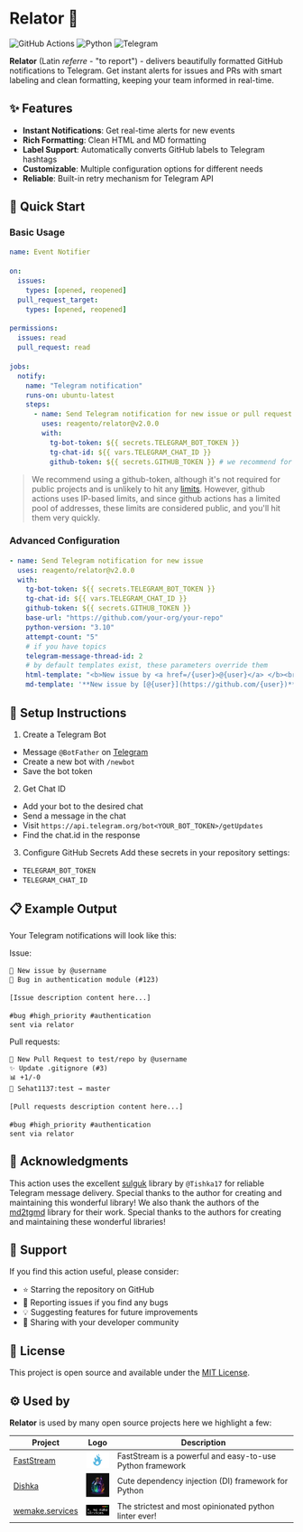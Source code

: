 # Relator 🔔

![GitHub Actions](https://img.shields.io/badge/GitHub_Actions-success?style=flat&logo=githubactions)
![Python](https://img.shields.io/badge/Python-3.10%2B-blue?style=flat&logo=python)
![Telegram](https://img.shields.io/badge/Telegram-Bot-blue?style=flat&logo=telegram)

**Relator** (Latin _referre_ - "to report") - delivers beautifully formatted GitHub notifications to Telegram. Get instant alerts for issues and PRs with smart labeling and clean formatting, keeping your team informed in real-time.

## ✨ Features

- **Instant Notifications**: Get real-time alerts for new events
- **Rich Formatting**: Clean HTML and MD formatting
- **Label Support**: Automatically converts GitHub labels to Telegram hashtags
- **Customizable**: Multiple configuration options for different needs
- **Reliable**: Built-in retry mechanism for Telegram API

## 🚀 Quick Start

### Basic Usage

```yaml
name: Event Notifier

on:
  issues:
    types: [opened, reopened]
  pull_request_target:
    types: [opened, reopened]

permissions:
  issues: read
  pull_request: read

jobs:
  notify:
    name: "Telegram notification"
    runs-on: ubuntu-latest
    steps:
      - name: Send Telegram notification for new issue or pull request
        uses: reagento/relator@v2.0.0
        with:
          tg-bot-token: ${{ secrets.TELEGRAM_BOT_TOKEN }}
          tg-chat-id: ${{ vars.TELEGRAM_CHAT_ID }}
          github-token: ${{ secrets.GITHUB_TOKEN }} # we recommend for use
```

> We recommend using a github-token, although it's not required for public projects and is unlikely to hit any [limits](https://docs.github.com/en/rest/using-the-rest-api/rate-limits-for-the-rest-api?apiVersion=2022-11-28#primary-rate-limit-for-unauthenticated-users). However, github actions uses IP-based limits, and since github actions has a limited pool of addresses, these limits are considered public, and you'll hit them very quickly.

### Advanced Configuration

```yaml
- name: Send Telegram notification for new issue
  uses: reagento/relator@v2.0.0
  with:
    tg-bot-token: ${{ secrets.TELEGRAM_BOT_TOKEN }}
    tg-chat-id: ${{ vars.TELEGRAM_CHAT_ID }}
    github-token: ${{ secrets.GITHUB_TOKEN }}
    base-url: "https://github.com/your-org/your-repo"
    python-version: "3.10"
    attempt-count: "5"
    # if you have topics
    telegram-message-thread-id: 2
    # by default templates exist, these parameters override them
    html-template: "<b>New issue by <a href=/{user}>@{user}</a> </b><br/><b>{title}</b> (<a href='{url}'>#{id}</a>)<br/>{body}{labels}<br/>{promo}"
    md-template: '**New issue by [@{user}](https://github.com/{user})**\n**{title}** ([#{id}]({url}))\n\n{body}{labels}\n{promo}'
```

## 🔧 Setup Instructions

1. Create a Telegram Bot

- Message `@BotFather` on [Telegram](https://t.me/botfather)
- Create a new bot with `/newbot`
- Save the bot token

2. Get Chat ID

- Add your bot to the desired chat
- Send a message in the chat
- Visit `https://api.telegram.org/bot<YOUR_BOT_TOKEN>/getUpdates`
- Find the chat.id in the response

3. Configure GitHub Secrets
   Add these secrets in your repository settings:

- `TELEGRAM_BOT_TOKEN`
- `TELEGRAM_CHAT_ID`

## 📋 Example Output

Your Telegram notifications will look like this:

Issue:

```text
🚀 New issue by @username
📌 Bug in authentication module (#123)

[Issue description content here...]

#bug #high_priority #authentication
sent via relator
```

Pull requests:

```text
🎉 New Pull Request to test/repo by @username
✨ Update .gitignore (#3)
📊 +1/-0
🌿 Sehat1137:test → master

[Pull requests description content here...]

#bug #high_priority #authentication
sent via relator
```

## 🤝 Acknowledgments

This action uses the excellent [sulguk](https://github.com/Tishka17/sulguk) library by `@Tishka17` for reliable Telegram message delivery. Special thanks to the author for creating and maintaining this wonderful library!
We also thank the authors of the [md2tgmd](https://github.com/yym68686/md2tgmd) library for their work. Special thanks to the authors for creating and maintaining these wonderful libraries!

## 🌟 Support

If you find this action useful, please consider:

- ⭐ Starring the repository on GitHub
- 🐛 Reporting issues if you find any bugs
- 💡 Suggesting features for future improvements
- 🔄 Sharing with your developer community

## 📝 License

This project is open source and available under the [MIT License](https://opensource.org/licenses/MIT).

## ⚙️ Used by

**Relator** is used by many open source projects here we highlight a few:

| Project                                                                        | Logo                                               | Description                                               |
| ------------------------------------------------------------------------------ | -------------------------------------------------- | --------------------------------------------------------- |
| [FastStream](https://github.com/ag2ai/faststream)                              | <img src=".static/faststream.png" width="45">      | FastStream is a powerful and easy-to-use Python framework |
| [Dishka](https://github.com/reagento/dishka)                                   | <img src=".static/reagento.png" width="45">        | Cute dependency injection (DI) framework for Python       |
| [wemake.services](https://github.com/wemake-services/wemake-python-styleguide) | <img src=".static/wemake-services.png" width="45"> | The strictest and most opinionated python linter ever!    |
